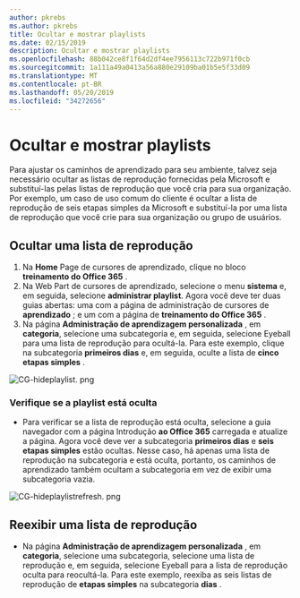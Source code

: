 ```yaml
---
author: pkrebs
ms.author: pkrebs
title: Ocultar e mostrar playlists
ms.date: 02/15/2019
description: Ocultar e mostrar playlists
ms.openlocfilehash: 88b042ce8f1f64d2df4ee7956113c722b971f0cb
ms.sourcegitcommit: 1a111a49a0413a56a880e29109ba01b5e5f33d09
ms.translationtype: MT
ms.contentlocale: pt-BR
ms.lasthandoff: 05/20/2019
ms.locfileid: "34272656"
---
```

# <a name="hide-and-show-playlists"></a>Ocultar e mostrar playlists

Para ajustar os caminhos de aprendizado para seu ambiente, talvez seja necessário ocultar as listas de reprodução fornecidas pela Microsoft e substituí-las pelas listas de reprodução que você cria para sua organização. Por exemplo, um caso de uso comum do cliente é ocultar a lista de reprodução de seis etapas simples da Microsoft e substituí-la por uma lista de reprodução que você crie para sua organização ou grupo de usuários. 

## <a name="hide-a-playlist"></a>Ocultar uma lista de reprodução

1. Na **Home** Page de cursores de aprendizado, clique no bloco **treinamento do Office 365** .
2. Na Web Part de cursores de aprendizado, selecione o menu **sistema** e, em seguida, selecione **administrar playlist**. Agora você deve ter duas guias abertas: uma com a página de administração de cursores de **aprendizado** ; e um com a página de **treinamento do Office 365** . 
3. Na página **Administração de aprendizagem personalizada** , em **categoria**, selecione uma subcategoria e, em seguida, selecione Eyeball para uma lista de reprodução para ocultá-la. Para este exemplo, clique na subcategoria **primeiros dias** e, em seguida, oculte a lista de **cinco etapas simples** .  

![CG-hideplaylist. png](media/cg-hideplaylist.png)

### <a name="verify-the-playlist-is-hidden"></a>Verifique se a playlist está oculta
- Para verificar se a lista de reprodução está oculta, selecione a guia navegador com a página Introdução **ao Office 365** carregada e atualize a página. Agora você deve ver a subcategoria **primeiros dias** e **seis etapas simples** estão ocultas. Nesse caso, há apenas uma lista de reprodução na subcategoria e está oculta, portanto, os caminhos de aprendizado também ocultam a subcategoria em vez de exibir uma subcategoria vazia. 

![CG-hideplaylistrefresh. png](media/cg-hideplaylistrefresh.png)

## <a name="unhide-a-playlist"></a>Reexibir uma lista de reprodução

- Na página **Administração de aprendizagem personalizada** , em **categoria**, selecione uma subcategoria, selecione uma lista de reprodução e, em seguida, selecione Eyeball para a lista de reprodução oculta para reocultá-la. Para este exemplo, reexiba as seis listas de reprodução de **etapas simples** na subcategoria **dias** .  

